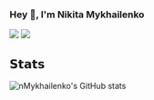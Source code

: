 ### Hey 👋, I'm Nikita Mykhailenko
[![](https://img.shields.io/badge/-@nMykhailenko-%23181717?style=flat-square&logo=github)](https://github.com/nMykhailenko)
[![](https://img.shields.io/badge/-Nikita%20Mykhailenko-blue?style=flat-square&logo=Linkedin&logoColor=white&link=https://www.linkedin.com/in/nikita-mykhailenko/)](https://www.linkedin.com/in/nikita-mykhailenko/)

<!--
**nMykhailenko/nMykhailenko** is a ✨ _special_ ✨ repository because its `README.md` (this file) appears on your GitHub profile.

Here are some ideas to get you started:

- 🔭 I’m currently working on ...
- 🌱 I’m currently learning ...
- 👯 I’m looking to collaborate on ...
- 🤔 I’m looking for help with ...
- 💬 Ask me about ...
- 📫 How to reach me: ...
- 😄 Pronouns: ...
- ⚡ Fun fact: ...
-->

## 𝗦𝘁𝗮𝘁𝘀

![nMykhailenko's GitHub stats](https://github-readme-stats.vercel.app/api?username=nMykhailenko&show_icons=true&theme=cobalt)

